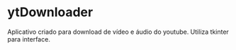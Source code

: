 # ytDownloader
Aplicativo criado para download de vídeo e áudio do youtube. 
Utiliza tkinter para interface. 
